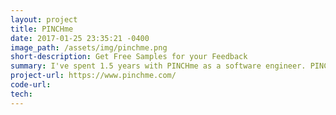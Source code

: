 ```yaml
---
layout: project
title: PINCHme
date: 2017-01-25 23:35:21 -0400
image_path: /assets/img/pinchme.png
short-description: Get Free Samples for your Feedback
summary: I've spent 1.5 years with PINCHme as a software engineer. PINCHme offers free samples in exchange for feedback. Answer a series of questions about yourself, we'll send you samples catered specifically for you.
project-url: https://www.pinchme.com/
code-url:
tech:
---
```



